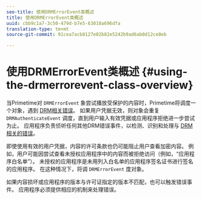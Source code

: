 ```yaml
---
seo-title: 使用DRMErrorEvent类概述
title: 使用DRMErrorEvent类概述
uuid: cbb9c1a7-3c50-479d-b7e5-63010a696dfa
translation-type: tm+mt
source-git-commit: 91cea7acb8127e02b82e5242b9ad6ab0d12ce0eb

---
```



# 使用DRMErrorEvent类概述 {#using-the-drmerrorevent-class-overview}

当Primetime对 `DRMErrorEvent` 象尝试播放受保护的内容时，Primetime将调度一个对象，遇到 [DRM相关错误](https://help.adobe.com/en_US/primetime/drm/index.html#reference-DRM_Client_Error_Messages)。 如果用户凭据无效，则对象会重复 `DRMAuthenticateEvent` 调度，直到用户输入有效凭据或应用程序拒绝进一步尝试为止。 应用程序负责侦听任何其他DRM错误事件，以检测、识别和处理与 [DRM相关的错误](https://help.adobe.com/en_US/primetime/drm/index.html#reference-DRM_Client_Error_Messages)。

即使使用有效的用户凭据，内容的许可条款也仍可能阻止用户查看加密内容。 例如，用户可能因尝试查看未授权应用程序中的内容而被拒绝访问（例如，“应用程序白名单”）。 未授权的应用程序是未用列入白名单的应用程序签名证书进行签名的应用程序。 在这种情况下，将调 `DRMErrorEvent` 度对象。

如果内容损坏或应用程序的版本与许可证指定的版本不匹配，也可以触发错误事件。 应用程序必须提供相应的机制来处理错误。
